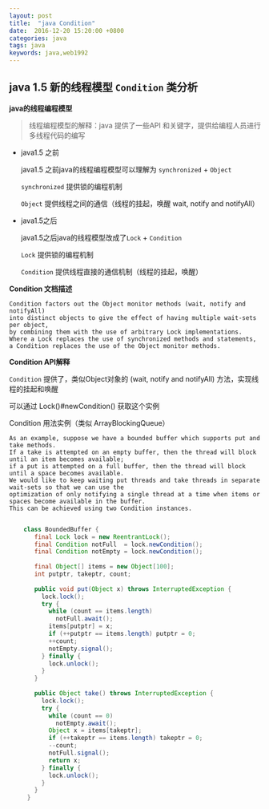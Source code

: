 ```yaml
---
layout: post
title:  "java Condition"
date:  2016-12-20 15:20:00 +0800
categories: java
tags: java
keywords: java,web1992
---
```



java 1.5 新的线程模型 `Condition` 类分析
---

<!--more-->

**java的线程编程模型**

> 线程编程模型的解释：java 提供了一些API 和关键字，提供给编程人员进行多线程代码的编写

- java1.5 之前

    java1.5 之前java的线程编程模型可以理解为 `synchronized` + `Object` 
    
    `synchronized` 提供锁的编程机制
    
    `Object` 提供线程之间的通信（线程的挂起，唤醒 wait, notify and notifyAll）

- java1.5之后

    java1.5之后java的线程模型改成了`Lock` + `Condition`
    
    `Lock` 提供锁的编程机制
    
    `Condition` 提供线程直接的通信机制（线程的挂起，唤醒）

**Condition 文档描述**

```
Condition factors out the Object monitor methods (wait, notify and notifyAll) 
into distinct objects to give the effect of having multiple wait-sets per object, 
by combining them with the use of arbitrary Lock implementations. 
Where a Lock replaces the use of synchronized methods and statements, 
a Condition replaces the use of the Object monitor methods. 

```

**Condition API解释**


`Condition` 提供了，类似Object对象的 (wait, notify and notifyAll) 方法，实现线程的挂起和唤醒

可以通过 Lock()#newCondition() 获取这个实例


Condition 用法实例（类似 ArrayBlockingQueue）

    As an example, suppose we have a bounded buffer which supports put and take methods. 
    If a take is attempted on an empty buffer, then the thread will block until an item becomes available; 
    if a put is attempted on a full buffer, then the thread will block until a space becomes available. 
    We would like to keep waiting put threads and take threads in separate wait-sets so that we can use the 
    optimization of only notifying a single thread at a time when items or spaces become available in the buffer. 
    This can be achieved using two Condition instances. 

```java

	class BoundedBuffer {
	   final Lock lock = new ReentrantLock();
	   final Condition notFull  = lock.newCondition(); 
	   final Condition notEmpty = lock.newCondition(); 
	
	   final Object[] items = new Object[100];
	   int putptr, takeptr, count;
	
	   public void put(Object x) throws InterruptedException {
	     lock.lock();
	     try {
	       while (count == items.length)
	         notFull.await();
	       items[putptr] = x;
	       if (++putptr == items.length) putptr = 0;
	       ++count;
	       notEmpty.signal();
	     } finally {
	       lock.unlock();
	     }
	   }
	
	   public Object take() throws InterruptedException {
	     lock.lock();
	     try {
	       while (count == 0)
	         notEmpty.await();
	       Object x = items[takeptr];
	       if (++takeptr == items.length) takeptr = 0;
	       --count;
	       notFull.signal();
	       return x;
	     } finally {
	       lock.unlock();
	     }
	   }
	 }

```










